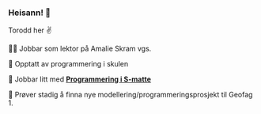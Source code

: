 ### Heisann! 👋

Torodd her :v: 

👨‍🏫 Jobbar som lektor på Amalie Skram vgs. 

🔭 Opptatt av programmering i skulen

:game_die: Jobbar litt med **[Programmering i S-matte](https://lektorodd.github.io/S-matte/)**

:volcano: Prøver stadig å finna nye modellering/programmeringsprosjekt til Geofag 1. 

<!--
**lektorodd/lektorodd** is a ✨ _special_ ✨ repository because its `README.md` (this file) appears on your GitHub profile.

Here are some ideas to get you started:

- 🔭 I’m currently working on ...
- 🌱 I’m currently learning ...
- 👯 I’m looking to collaborate on ...
- 🤔 I’m looking for help with ...
- 💬 Ask me about ...
- 📫 How to reach me: ...
- 😄 Pronouns: ...
- ⚡ Fun fact: ...
-->
